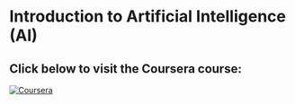 # Introduction to Artificial Intelligence (AI)

## Click below to visit the Coursera course:

[![Coursera](https://img.shields.io/badge/Coursera-Introduction%20to%20AI-blue?style=for-the-badge&logo=Coursera)](https://www.coursera.org/learn/introduction-to-ai)

